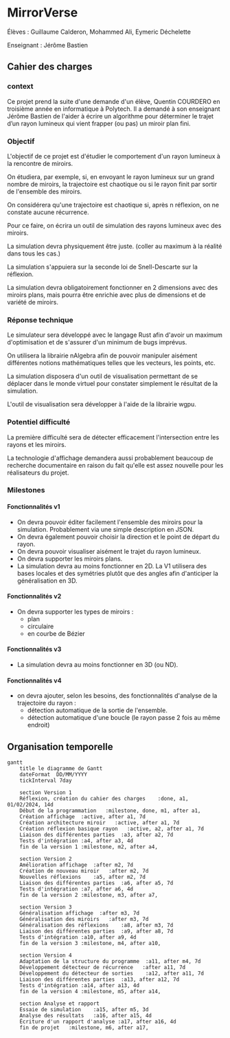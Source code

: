# MirrorVerse

Élèves : Guillaume Calderon, Mohammed Ali, Eymeric Déchelette

Enseignant : Jérôme Bastien

## Cahier des charges

### context

Ce projet prend la suite d'une demande d'un élève, Quentin COURDERO en troisième année en informatique à Polytech. Il a demandé à son enseignant Jérôme Bastien  de l'aider à écrire un algorithme pour déterminer le trajet d’un rayon lumineux qui vient frapper (ou pas) un miroir plan fini. 

### Objectif

L'objectif de ce projet est d'étudier le comportement d'un rayon lumineux à la rencontre de miroirs.

On étudiera, par exemple, si, en envoyant le rayon lumineux sur un grand nombre de miroirs, la trajectoire est chaotique ou si le rayon finit par sortir de l'ensemble des miroirs.

On considérera qu'une trajectoire est chaotique si, après n réflexion, on ne constate aucune récurrence.

Pour ce faire, on écrira un outil de simulation des rayons lumineux avec des miroirs.

La simulation devra physiquement être juste. (coller au maximum à la réalité dans tous les cas.)

La simulation s'appuiera sur la seconde loi de Snell-Descarte sur la réflexion.

La simulation devra obligatoirement fonctionner en 2 dimensions avec des miroirs plans, mais pourra être enrichie avec plus de dimensions et de variété de miroirs.

### Réponse technique

Le simulateur sera développé avec le langage Rust afin d'avoir un maximum d'optimisation et de s'assurer d'un minimum de bugs imprévus.

On utilisera la librairie nAlgebra afin de pouvoir manipuler aisément différentes notions mathématiques telles que les vecteurs, les points, etc.

La simulation disposera d'un outil de visualisation permettant de se déplacer dans le monde virtuel pour constater simplement le résultat de la simulation.

L'outil de visualisation sera développer à l'aide de la librairie wgpu.

### Potentiel difficulté

La première difficulté sera de détecter efficacement l'intersection entre les rayons et les miroirs.

La technologie d'affichage demandera aussi probablement beaucoup de recherche documentaire en raison du fait qu'elle est assez nouvelle pour les réalisateurs du projet.


### Milestones

#### Fonctionnalités v1

- On devra pouvoir éditer facilement l'ensemble des miroirs pour la simulation. Probablement via une simple description en JSON.
- On devra également pouvoir choisir la direction et le point de départ du rayon.
- On devra pouvoir visualiser aisément le trajet du rayon lumineux.
- On devra supporter les miroirs plans.
- La simulation devra au moins fonctionner en 2D.
 La V1 utilisera des bases locales et des symétries plutôt que des angles afin d'anticiper la généralisation en 3D.


#### Fonctionnalités v2

- On devra supporter les types de miroirs :
    + plan
    + circulaire
    + en courbe de Bézier

#### Fonctionnalités v3

- La simulation devra au moins fonctionner en 3D (ou ND).

#### Fonctionnalités v4

- on devra ajouter, selon les besoins, des fonctionnalités d'analyse de la trajectoire du rayon :
    + détection automatique de la sortie de l'ensemble.
    + détection automatique d'une boucle (le rayon passe 2 fois au même endroit)

## Organisation temporelle

```mermaid
gantt
    title le diagramme de Gantt
    dateFormat  DD/MM/YYYY
    tickInterval 7day

    section Version 1
    Réflexion, création du cahier des charges    :done, a1, 01/02/2024, 14d
    Début de la programmation   :milestone, done, m1, after a1,
    Création affichage  :active, after a1, 7d
    Création architecture miroir   :active, after a1, 7d
    Création réflexion basique rayon   :active, a2, after a1, 7d
    Liaison des différentes parties  :a3, after a2, 7d
    Tests d'intégration :a4, after a3, 4d
    fin de la version 1 :milestone, m2, after a4,

    section Version 2
    Amélioration affichage  :after m2, 7d
    Création de nouveau miroir   :after m2, 7d
    Nouvelles réflexions    :a5, after m2, 7d
    Liaison des différentes parties  :a6, after a5, 7d
    Tests d'intégration :a7, after a6, 4d
    fin de la version 2 :milestone, m3, after a7,

    section Version 3
    Généralisation affichage  :after m3, 7d
    Généralisation des miroirs   :after m3, 7d
    Généralisation des réflexions    :a8, after m3, 7d
    Liaison des différentes parties  :a9, after a8, 7d
    Tests d'intégration :a10, after a9, 4d
    fin de la version 3 :milestone, m4, after a10,

    section Version 4
    Adaptation de la structure du programme  :a11, after m4, 7d
    Développement détecteur de récurrence   :after a11, 7d
    Développement du détecteur de sorties    :a12, after a11, 7d
    Liaison des différentes parties  :a13, after a12, 7d
    Tests d'intégration :a14, after a13, 4d
    fin de la version 4 :milestone, m5, after a14,

    section Analyse et rapport
    Essaie de simulation    :a15, after m5, 3d
    Analyse des résultats   :a16, after a15, 4d
    Écriture d'un rapport d'analyse :a17, after a16, 4d
    fin de projet   :milestone, m6, after a17,
```


